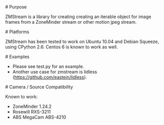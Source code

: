 <A name="toc1-0" title="Purpose" />
# Purpose

ZMStream is a library for creating creating an iterable object for image frames from a ZoneMinder stream or other motion jpeg stream.

<A name="toc1-5" title="Platforms" />
# Platforms

ZMStream has been tested to work on Ubuntu 10.04 and Debian Squeeze, using CPython 2.6.  Centos 6 is known to work as well.

<A name="toc1-10" title="Examples" />
# Examples

* Please see test.py for an example.
* Another use case for zmstream is lidless (https://github.com/eastein/lidless).

<A name="toc1-16" title="Camera / Source Compatibility" />
# Camera / Source Compatibility

Known to work:

* ZoneMinder 1.24.2
* Rosewill RXS-3211
* ABS MegaCam ABS-4210
